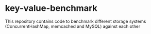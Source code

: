 key-value-benchmark
===================

This repository contains code to benchmark different storage systems (ConcurrentHashMap, memcached and MySQL) against each other
